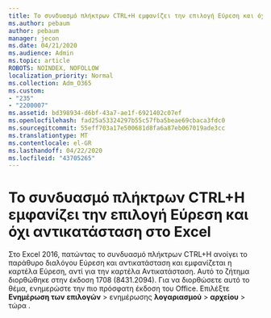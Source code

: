 ```yaml
---
title: Το συνδυασμό πλήκτρων CTRL+H εμφανίζει την επιλογή Εύρεση και όχι αντικατάσταση στο Excel 2016
ms.author: pebaum
author: pebaum
manager: jecon
ms.date: 04/21/2020
ms.audience: Admin
ms.topic: article
ROBOTS: NOINDEX, NOFOLLOW
localization_priority: Normal
ms.collection: Adm_O365
ms.custom:
- "235"
- "2200007"
ms.assetid: bd398934-d6bf-43a7-ae1f-6921402c07ef
ms.openlocfilehash: fad25a53324297b55c57fba5beae69cbaca3fdc0
ms.sourcegitcommit: 55eff703a17e500681d8fa6a87eb067019ade3cc
ms.translationtype: MT
ms.contentlocale: el-GR
ms.lasthandoff: 04/22/2020
ms.locfileid: "43705265"
---
```

# <a name="ctrlh-shows-find-not-replace-in-excel"></a>Το συνδυασμό πλήκτρων CTRL+H εμφανίζει την επιλογή Εύρεση και όχι αντικατάσταση στο Excel

Στο Excel 2016, πατώντας το συνδυασμό πλήκτρων CTRL+H ανοίγει το παράθυρο διαλόγου Εύρεση και αντικατάσταση και εμφανίζεται η καρτέλα Εύρεση, αντί για την καρτέλα Αντικατάσταση. Αυτό το ζήτημα διορθώθηκε στην έκδοση 1708 (8431.2094). Για να διορθώσετε αυτό το θέμα, ενημερώστε την πιο πρόσφατη έκδοση του Office. Επιλέξτε **Ενημέρωση των** **επιλογών** \> ενημέρωσης **λογαριασμού** \> **αρχείου** \> τώρα .
  